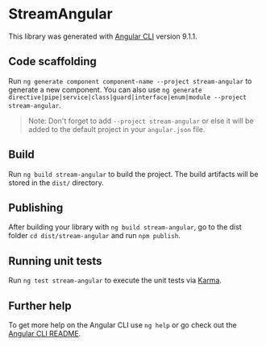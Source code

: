 # StreamAngular

This library was generated with [Angular CLI](https://github.com/angular/angular-cli) version 9.1.1.

## Code scaffolding

Run `ng generate component component-name --project stream-angular` to generate a new component. You can also use `ng generate directive|pipe|service|class|guard|interface|enum|module --project stream-angular`.
> Note: Don't forget to add `--project stream-angular` or else it will be added to the default project in your `angular.json` file. 

## Build

Run `ng build stream-angular` to build the project. The build artifacts will be stored in the `dist/` directory.

## Publishing

After building your library with `ng build stream-angular`, go to the dist folder `cd dist/stream-angular` and run `npm publish`.

## Running unit tests

Run `ng test stream-angular` to execute the unit tests via [Karma](https://karma-runner.github.io).

## Further help

To get more help on the Angular CLI use `ng help` or go check out the [Angular CLI README](https://github.com/angular/angular-cli/blob/master/README.md).
